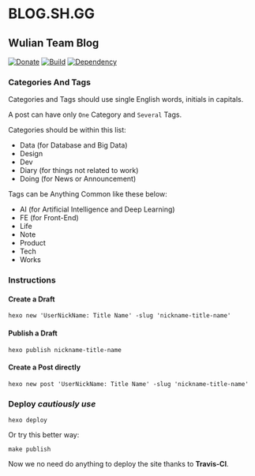 # BLOG.SH.GG

## Wulian Team Blog

[![Donate](https://img.shields.io/gratipay/willin.svg)](https://gratipay.com/willin/)  [![Build](https://travis-ci.org/WulianCC/WulianCC.github.io.svg)](https://travis-ci.org/WulianCC/WulianCC.github.io)  [![Dependency](https://david-dm.org/wuliancc/WulianCC.github.io.svg)](https://david-dm.org/wuliancc/WulianCC.github.io)

### Categories And Tags

Categories and Tags should use single English words, initials in capitals.

A post can have only `One` Category and `Several` Tags.

Categories should be within this list:

* Data (for Database and Big Data)
* Design
* Dev
* Diary (for things not related to work)
* Doing (for News or Announcement)

Tags can be Anything Common like these below:

* AI (for Artificial Intelligence and Deep Learning)
* FE (for Front-End)
* Life
* Note
* Product
* Tech
* Works

### Instructions

#### Create a Draft

```
hexo new 'UserNickName: Title Name' -slug 'nickname-title-name'
```

#### Publish a Draft

```
hexo publish nickname-title-name
```

#### Create a Post directly

```
hexo new post 'UserNickName: Title Name' -slug 'nickname-title-name'
```

### Deploy _cautiously use_

```
hexo deploy
```

Or try this better way:

```
make publish
```

Now we no need do anything to deploy the site thanks to **Travis-CI**.
